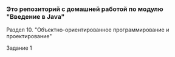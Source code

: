 ### Это репозиторий с домашней работой по модулю "Введение в Java"

Раздел 10. "Объектно-ориентированное программирование и проектирование"

Задание 1

